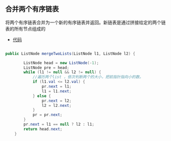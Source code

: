 合并两个有序链表
-

将两个有序链表合并为一个新的有序链表并返回。新链表是通过拼接给定的两个链表的所有节点组成的

* [代码](../../leetcode/app/src/main/java/top/werls/leetcode/Twenty_one.java)

```java

public ListNode mergeTwoLists(ListNode l1, ListNode l2) {

        ListNode head = new ListNode(-1);
        ListNode pre = head;
        while (l1 != null && l2 != null) {
            //遍历两个list ，依次判断两个的大小，把前指针指向小的数。
            if (l1.val <= l2.val) {
                pr.next = l1;
                l1 = l1.next;
            } else {
                pr.next = l2;
                l2 = l2.next;
            }
            pr = pr.next;
        }
        pr.next = l1 == null ? l2 : l1;
        return head.next;
    }
```